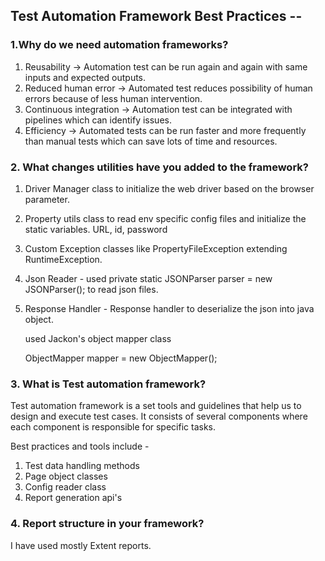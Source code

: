 ## Test Automation Framework Best Practices --

### 1.Why do we need automation frameworks?
1. Reusability -> Automation test can be run again and again with same inputs and expected outputs.
2. Reduced human error -> Automated test reduces possibility of human errors because of less human intervention.
3. Continuous integration -> Automation test can be integrated with pipelines which can identify issues.
4. Efficiency -> Automated tests can be run faster and more frequently than manual tests which can save lots of time and resources.

### 2. What changes utilities have you added to the framework?
1. Driver Manager class to initialize the web driver based on the browser parameter.
2. Property utils class to read env specific config files and initialize the static variables. URL, id, password
3. Custom Exception classes like PropertyFileException extending RuntimeException.
4. Json Reader - used private static JSONParser parser = new JSONParser(); to read json files.
5. Response Handler - Response handler to deserialize the json into java object.

   used Jackon's object mapper class 

   ObjectMapper mapper = new ObjectMapper();


### 3. What is Test automation framework?
Test automation framework is a set tools and guidelines that help us to design and execute test cases.
It consists of several components where each component is responsible for specific tasks.

Best practices and tools include -
1. Test data handling methods 
2. Page object classes
3. Config reader class
4. Report generation api's


### 4. Report structure in your framework?
I have used mostly Extent reports.


